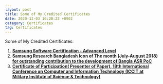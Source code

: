 ```yaml
---
layout: post 
title: Some of My Credited Certificates
date: 2020-12-03 16:20:23 +0902
category: Certificates
tag: Certificates
---
```

Some of My Credited Certificates:

1. [**Samsung Software Certification - Advanced Level**](https://github.com/ShihabYasin/shihabyasin.github.io/blob/gh-pages/Certificates/samsung-soft-cert.png)
2. [**Samsung Research Bangladesh Icon of The month (July-August 2018) for outstanding contribution to the 
   development of Bangla ASR PoC**](https://github.com/ShihabYasin/shihabyasin.github.io/blob/gh-pages/public/img/srbd-iom.jpeg)
3. [**Certificate of Participation( Presenter of Paper), 18th International Conference on Computer and Information Technology (ICCIT at Military Institute of Science & Technology)**](https://github.com/ShihabYasin/shihabyasin.github.io/blob/gh-pages/Certificates/iccit-2015.png)

